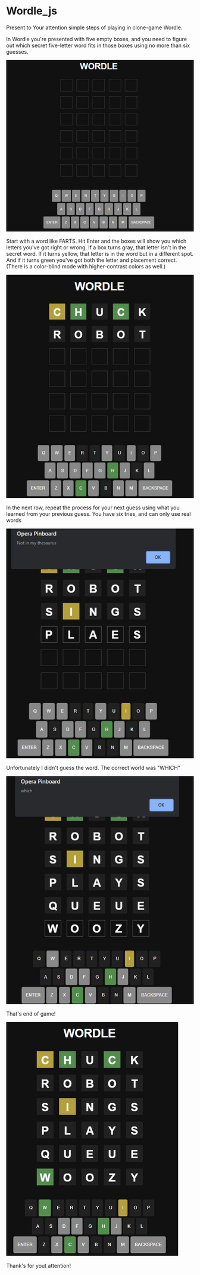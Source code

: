 # Wordle_js


Present to Your attention simple steps of playing in clone-game Wordle.

In Wordle you're presented with five empty boxes, and you need to figure out which secret five-letter word fits in those boxes using no more than six guesses.


![Иллюстрация к проекту](https://github.com/Anastasia81k/Wordle_js/blob/main/asserts/2.jpg)


Start with a word like FARTS. Hit Enter and the boxes will show you which letters you've got right or wrong. If a box turns gray, that letter isn't in the secret word. If it turns yellow, that letter is in the word but in a different spot. And if it turns green you've got both the letter and placement correct. (There is a color-blind mode with higher-contrast colors as well.)


![Иллюстрация к проекту](https://github.com/Anastasia81k/Wordle_js/blob/main/asserts/1.jpg)


In the next row, repeat the process for your next guess using what you learned from your previous guess. You have six tries, and can only use real words


![Иллюстрация к проекту](https://github.com/Anastasia81k/Wordle_js/blob/main/asserts/3.jpg)


Unfortunately I didn't guess the word. The correct world was "WHICH"


![Иллюстрация к проекту](https://github.com/Anastasia81k/Wordle_js/blob/main/asserts/4.jpg)


That's end of game!


![Иллюстрация к проекту](https://github.com/Anastasia81k/Wordle_js/blob/main/asserts/5.jpg)


Thank's for yout attention!
